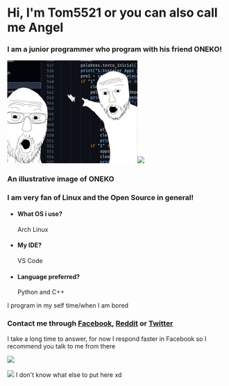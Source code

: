 # Hi, I'm Tom5521 or you can also call me Angel
### I am a junior programmer who program with his friend ONEKO!
<img src="https://github.com/Tom5521/Tom5521/blob/f40a40b8b9151dcca45727ec354a8dbfd8296424/ONEKO!.png" width="300px"><img src="http://www.dicas-l.com.br/imagens/Neko_animated.gif" width="300px">

### An illustrative image of ONEKO

### I am very fan of Linux and the Open Source in general!

- #### What OS i use?
    Arch Linux
- #### My IDE?
    VS Code
- #### Language preferred?
    Python and C++

I program in my self time/when I am bored


### Contact me through [Facebook](https://www.facebook.com/profile.php?id=100081151996025), [Reddit](https://www.reddit.com/user/Angel_Alderete) or [Twitter](https://twitter.com/Angel_Tomas2008)

I take a long time to answer, for now I respond faster in Facebook so I recommend you talk to me from there

![](https://komarev.com/ghpvc/?username=Tom5521&color=green&style=flat-square)

<img src="https://i0.wp.com/www.printmag.com/wp-content/uploads/2021/02/4cbe8d_f1ed2800a49649848102c68fc5a66e53mv2.gif?fit=476%2C280&ssl=1" width="300px"> I don't know what else to put here xd




